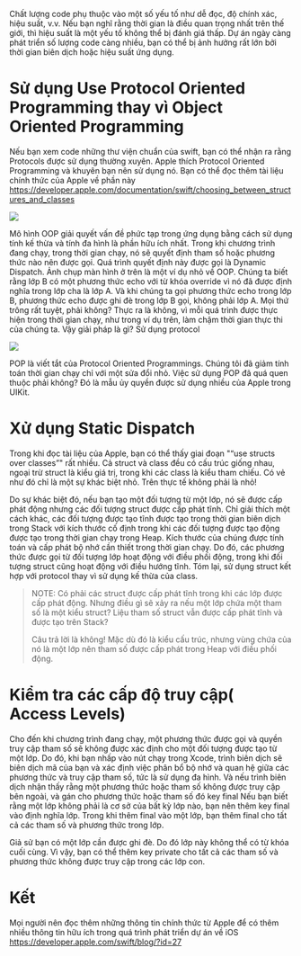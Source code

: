Chất lượng code phụ thuộc vào một số yếu tố như dễ đọc, độ chính xác, hiệu suất, v.v. Nếu bạn nghĩ rằng thời gian là điều quan trọng nhất trên thế giới, thì hiệu suất là một yếu tố  không thể bị đánh giá thấp.
Dự án ngày càng phát triển số lượng code càng nhiều, bạn có thể bị ảnh hưởng rất lớn bởi thời gian biên dịch hoặc hiệu suất ứng dụng.

# Sử dụng Use Protocol Oriented Programming thay vì Object Oriented Programming

Nếu bạn xem code những thư viện chuẩn của swift, bạn có thể nhận ra rằng Protocols được sử dụng thường xuyên. Apple thích Protocol Oriented Programming và khuyên bạn nên sử dụng nó. 
Bạn có thể đọc thêm tài liệu chính thức của Apple về phần này
https://developer.apple.com/documentation/swift/choosing_between_structures_and_classes

![](https://images.viblo.asia/d1ebe4e9-4fee-49a9-b788-d65f951f8573.png)


Mô hình OOP giải quyết vấn đề phức tạp trong ứng dụng bằng cách sử dụng tính kế thừa và tính đa hình là phần hữu ích nhất. Trong khi chương trình đang chạy, trong thời gian chạy, nó sẽ quyết định tham số hoặc phương thức nào nên được gọi. Quá trình quyết định này được gọi là Dynamic Dispatch.
Ảnh chụp màn hình ở trên là một ví dụ nhỏ về OOP. Chúng ta biết rằng lớp B có một phương thức echo với từ khóa override vì nó đã được định nghĩa trong lớp cha là lớp A. Và khi chúng ta gọi phương thức echo trong lớp B, phương thức echo được ghi đè trong lớp B gọi, không phải lớp A.
Mọi thứ trông rất tuyệt, phải không? Thực ra là không, vì mỗi quá trình được thực hiện trong thời gian chạy, như trong ví dụ trên, làm chậm thời gian thực thi của chúng ta. Vậy giải pháp là gì?
Sử dụng protocol

![](https://images.viblo.asia/5b7f91e4-5d6c-423e-9587-5bdde4f93c35.png)

POP là viết tắt của Protocol Oriented Programmings. Chúng tôi đã giảm tính toán thời gian chạy chỉ với một sửa đổi nhỏ. Việc sử dụng POP đã quá quen thuộc phải không? Đó là mẫu ủy quyền được sử dụng nhiều của Apple trong UIKit.

# Xử dụng Static Dispatch
Trong khi đọc tài liệu của Apple, bạn có thể thấy giai đoạn "“use structs over classes”" rất nhiều. Cả struct và class đều có cấu trúc giống nhau, ngoại trừ struct là kiểu giá trị, trong khi các class là kiểu tham chiếu. Có vẻ như đó chỉ là một sự khác biệt nhỏ. Trên thực tế không phải là nhỏ!

Do sự khác biệt đó, nếu bạn tạo một đối tượng từ một lớp, nó sẽ được cấp phát động nhưng các đối tượng struct được cấp phát tĩnh. Chỉ giải thích một cách khác, các đối tượng được tạo tĩnh được tạo trong thời gian biên dịch trong Stack với kích thước cố định trong khi các đối tượng được tạo động được tạo trong thời gian chạy trong Heap. Kích thước của chúng được tính toán và cấp phát bộ nhớ cần thiết trong thời gian chạy. Do đó, các phương thức được gọi từ đối tượng lớp hoạt động với điều phối động, trong khi đối tượng struct cũng hoạt động với điều hướng tĩnh.
Tóm lại, sử dụng struct kết hợp với protocol thay vì sử dụng kế thừa của class.

> NOTE: 
> Có phải các struct được cấp phát tĩnh trong khi các lớp được cấp phát động. 
> Nhưng điều gì sẽ xảy ra nếu một lớp chứa một tham số là một kiểu struct? 
> Liệu tham số struct vẫn được cấp phát tĩnh và được tạo trên Stack? 
> 
> Câu trả lời là không! Mặc dù đó là kiểu cấu trúc, nhưng vùng chứa của nó là một lớp nên tham số được cấp phát trong Heap với điều phối động.
# Kiểm tra các cấp độ truy cập( Access Levels)
Cho đến khi chương trình đang chạy, một phương thức được gọi và quyền truy cập tham số sẽ không được xác định cho một đối tượng được tạo từ một lớp. Do đó, khi bạn nhấp vào nút chạy trong Xcode, trình biên dịch sẽ biên dịch mã của bạn và xác định việc phân bổ bộ nhớ và quan hệ giữa các phương thức và truy cập tham số, tức là sử dụng đa hình. Và nếu trình biên dịch nhận thấy rằng một phương thức hoặc tham số không được truy cập bên ngoài, và gán cho phương thức hoặc tham số đó key final
Nếu bạn biết rằng một lớp không phải là cơ sở của bất kỳ lớp nào, bạn nên thêm key final vào định nghĩa lớp. Trong khi thêm final vào một lớp, bạn thêm final cho tất cả các tham số và phương thức trong lớp.

Giả sử bạn có một lớp cần được ghi đè. Do đó lớp này không thể có từ khóa cuối cùng. Vì vậy, bạn có thể thêm key private cho tất cả các tham số và phương thức không được truy cập trong các lớp con.


# Kết

Mọi người nên đọc thêm những thông tin chính thức từ Apple để có thêm nhiều thông tin hữu ích trong quá trình phát triển dự án về iOS
https://developer.apple.com/swift/blog/?id=27